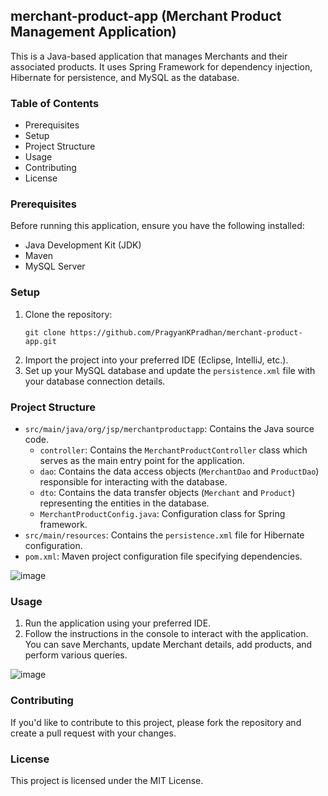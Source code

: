 ## merchant-product-app (Merchant Product Management Application)

This is a Java-based application that manages Merchants and their associated products. It uses Spring Framework for dependency injection, Hibernate for persistence, and MySQL as the database.

### Table of Contents

- Prerequisites
- Setup
- Project Structure
- Usage
- Contributing
- License

### Prerequisites

Before running this application, ensure you have the following installed:

- Java Development Kit (JDK)
- Maven
- MySQL Server

### Setup

1. Clone the repository:
   ```
   git clone https://github.com/PragyanKPradhan/merchant-product-app.git
   ```
2. Import the project into your preferred IDE (Eclipse, IntelliJ, etc.).
3. Set up your MySQL database and update the `persistence.xml` file with your database connection details.

### Project Structure

- `src/main/java/org/jsp/merchantproductapp`: Contains the Java source code.
  - `controller`: Contains the `MerchantProductController` class which serves as the main entry point for the application.
  - `dao`: Contains the data access objects (`MerchantDao` and `ProductDao`) responsible for interacting with the database.
  - `dto`: Contains the data transfer objects (`Merchant` and `Product`) representing the entities in the database.
  - `MerchantProductConfig.java`: Configuration class for Spring framework.
- `src/main/resources`: Contains the `persistence.xml` file for Hibernate configuration.
- `pom.xml`: Maven project configuration file specifying dependencies.

![image](https://github.com/PragyanKPradhan/merchant-product-app/assets/144383179/3663fbdb-043c-450b-87d4-23c200348d10)

### Usage

1. Run the application using your preferred IDE.
2. Follow the instructions in the console to interact with the application. You can save Merchants, update Merchant details, add products, and perform various queries.

![image](https://github.com/PragyanKPradhan/merchant-product-app/assets/144383179/dd93e3ed-26ac-4498-a5b8-f8a91bd83f52)

### Contributing

If you'd like to contribute to this project, please fork the repository and create a pull request with your changes.

### License

This project is licensed under the MIT License.

